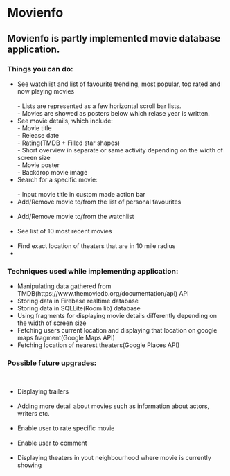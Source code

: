 # Movienfo
<h2>Movienfo is partly implemented movie database application.</h2>

<h3>Things you can do:</h3>

<ul style="list-style-type:disc;">
  <li>See watchlist and list of favourite trending, most popular, top rated and now playing movies</li>
  <br>
  - Lists are represented as a few horizontal scroll bar lists.
  <br>
  - Movies are showed as posters below which relase year is written.
  <br>
  <li>See movie details, which include:</li>
  - Movie title
  <br> 
  - Release date
  <br>
  - Rating(TMDB + Filled star shapes)
  <br>
  - Short overview in separate or same activity depending on the width of screen size
  <br>
  - Movie poster
  <br>
  - Backdrop movie image
  <br>
  <li>Search for a specific movie: </li>
  <br> 
  - Input movie title in custom made action bar
  <br>
  <li>Add/Remove movie to/from the list of personal favourites</li>
  <br>
  <li>Add/Remove movie to/from the watchlist</li>
  <br>
  <li>See list of 10 most recent movies</li>
   <br>
  <li>Find exact location of theaters that are in 10 mile radius<li>
</ul>

<h3>Techniques used while implementing application:</h3>

<ul style="list-style-type:disc;">
  <li>Manipulating data gathered from TMDB(https://www.themoviedb.org/documentation/api) API</li>
  <li>Storing data in Firebase realtime database</li>
  <li>Storing data in SQLLite(Room lib) database</li>
  <li>Using fragments for displaying movie details differently depending on the width of screen size</li>
  <li>Fetching users current location and displaying that location on google maps fragment(Google Maps API)</li>
  <li>Fetching location of nearest theaters(Google Places API)</li>
</ul>

<h3>Possible future upgrades:</h3>
<br>
<ul style="list-style-type:disc;">
  <li>Displaying trailers</li>
  <br>
  <li>Adding more detail about movies such as information about actors, writers etc.</li>
  <br>
  <li>Enable user to rate specific movie</li>
  <br>
  <li>Enable user to comment</li>
  <br>
  <li>Displaying theaters in yout neighbourhood where movie is currently showing</li>
</ul>
<br>
